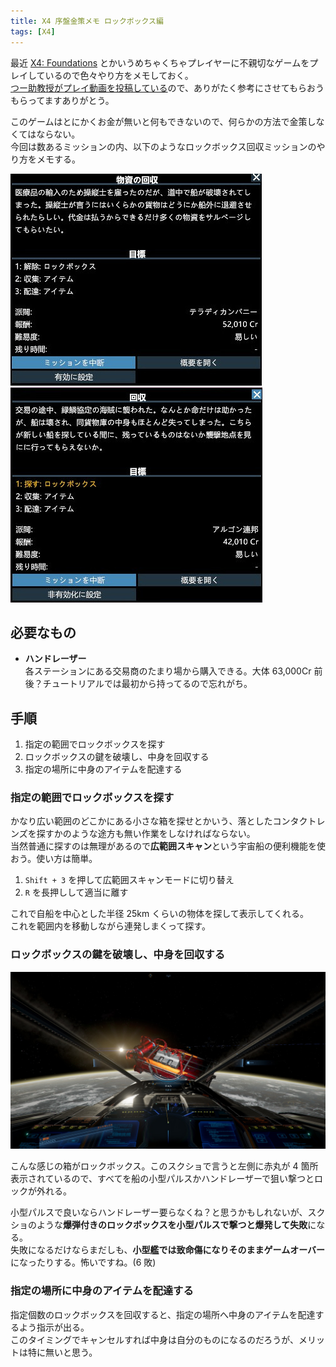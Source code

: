 ```yaml
---
title: X4 序盤金策メモ ロックボックス編
tags: [X4]
---
```


最近 [X4: Foundations](https://store.steampowered.com/app/392160) とかいうめちゃくちゃプレイヤーに不親切なゲームをプレイしているので色々やり方をメモしておく。  
[つー助教授がプレイ動画を投稿している](https://www.nicovideo.jp/series/116190)ので、ありがたく参考にさせてもらおうもらってますありがとう。  

このゲームはとにかくお金が無いと何もできないので、何らかの方法で金策しなくてはならない。  
今回は数あるミッションの内、以下のようなロックボックス回収ミッションのやり方をメモする。  

![ミッション: 物資の回収](20200628143356_1.jpg)![ミッション: 回収](20200628150923_1.jpg)

## 必要なもの

- **ハンドレーザー**  
  各ステーションにある交易商のたまり場から購入できる。大体 63,000Cr 前後？チュートリアルでは最初から持ってるので忘れがち。

## 手順

1. 指定の範囲でロックボックスを探す
2. ロックボックスの鍵を破壊し、中身を回収する
3. 指定の場所に中身のアイテムを配達する

### 指定の範囲でロックボックスを探す

かなり広い範囲のどこかにある小さな箱を探せとかいう、落としたコンタクトレンズを探すかのような途方も無い作業をしなければならない。  
当然普通に探すのは無理があるので**広範囲スキャン**という宇宙船の便利機能を使おう。使い方は簡単。  

1. `Shift + 3` を押して広範囲スキャンモードに切り替え
2. `R` を長押しして適当に離す

これで自船を中心とした半径 25km くらいの物体を探して表示してくれる。  
これを範囲内を移動しながら連発しまくって探す。  

### ロックボックスの鍵を破壊し、中身を回収する

![爆弾付きロックボックス](20200628124918_1.jpg)

こんな感じの箱がロックボックス。このスクショで言うと左側に赤丸が 4 箇所表示されているので、すべてを船の小型パルスかハンドレーザーで狙い撃つとロックが外れる。

小型パルスで良いならハンドレーザー要らなくね？と思うかもしれないが、スクショのような**爆弾付きのロックボックスを小型パルスで撃つと爆発して失敗**になる。  
失敗になるだけならまだしも、**小型艦では致命傷になりそのままゲームオーバー**になったりする。怖いですね。(6 敗)  

### 指定の場所に中身のアイテムを配達する

指定個数のロックボックスを回収すると、指定の場所へ中身のアイテムを配達するよう指示が出る。  
このタイミングでキャンセルすれば中身は自分のものになるのだろうが、メリットは特に無いと思う。  
